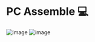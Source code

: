# PC Assemble :computer:  
![image](https://github.com/Mailqeru/pc-assemble-TIS/assets/148432122/ffbafcb9-5d1c-49cc-be0b-1dc9aa93c8d8) ![image](https://github.com/Mailqeru/pc-assemble-TIS/assets/148432122/58de904e-c588-448d-a8ac-c018e68614a9)


